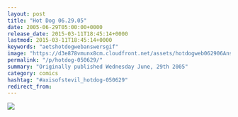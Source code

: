 ```yaml
---
layout: post
title: "Hot Dog 06.29.05"
date: 2005-06-29T05:00:00+0000
release_date: 2015-03-11T18:45:14+0000
lastmod: 2015-03-11T18:45:14+0000
keywords: "aetshotdogwebanswersgif"
image: "https://d3e878vmunx8cm.cloudfront.net/assets/hotdogweb062906Answers.gif"
permalink: "/p/hotdog-050629/"
summary: "Originally published Wednesday June, 29th 2005"
category: comics
hashtag: "#axisofstevil_hotdog-050629"
redirect_from:
---
```


![](https://d3e878vmunx8cm.cloudfront.net/assets/hotdogweb062906Answers.gif)
